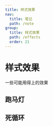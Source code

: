 ```yaml
---
title: 样式效果
nav:
  title: 笔记
  path: /note
group:
  title: 样式效果
  path: /effects
  order: 21
---
```


# 样式效果

一些可能用得上的效果

## 跑马灯

<code src="./_demos/style/effects/marquee.tsx" ></code>

## 死循环

<code src="./_demos/style/effects/schedule.tsx" ></code>
